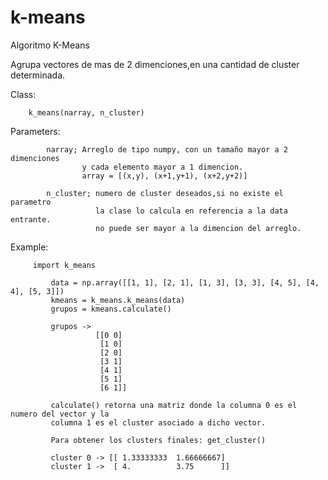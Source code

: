 k-means
=======

Algoritmo K-Means

Agrupa vectores de mas de 2 dimenciones,en una cantidad de cluster determinada.


Class: 

        k_means(narray, n_cluster)
        
      
Parameters:

            narray; Arreglo de tipo numpy, con un tamaño mayor a 2 dimenciones
                    y cada elemento mayor a 1 dimencion.
                    array = [(x,y), (x+1,y+1), (x+2,y+2)]
                    
            n_cluster; numero de cluster deseados,si no existe el parametro
                       la clase lo calcula en referencia a la data entrante.
                       no puede ser mayor a la dimencion del arreglo.
                       
Example:        
        
         import k_means
         
             data = np.array([[1, 1], [2, 1], [1, 3], [3, 3], [4, 5], [4, 4], [5, 3]])
             kmeans = k_means.k_means(data)
             grupos = kmeans.calculate()
             
             grupos ->
                       [[0 0]
                        [1 0]
                        [2 0]  
                        [3 1]
                        [4 1]
                        [5 1]
                        [6 1]]
                        
             calculate() retorna una matriz donde la columna 0 es el numero del vector y la
             columna 1 es el cluster asociado a dicho vector.
             
             Para obtener los clusters finales: get_cluster()
                        
             cluster 0 -> [[ 1.33333333  1.66666667]
             cluster 1 ->  [ 4.          3.75      ]]
              
              
             
             

        

